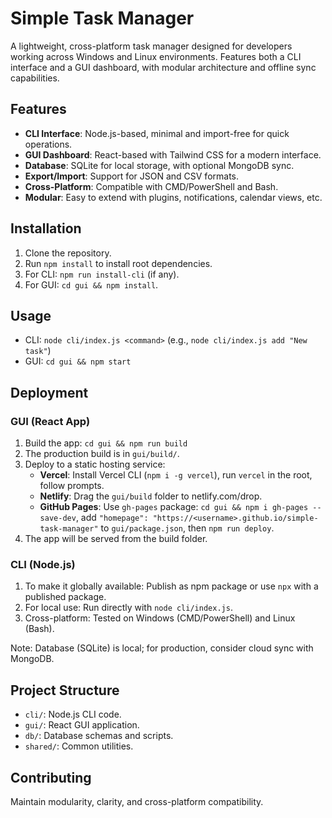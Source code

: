 # Simple Task Manager

A lightweight, cross-platform task manager designed for developers working across Windows and Linux environments. Features both a CLI interface and a GUI dashboard, with modular architecture and offline sync capabilities.

## Features

- **CLI Interface**: Node.js-based, minimal and import-free for quick operations.
- **GUI Dashboard**: React-based with Tailwind CSS for a modern interface.
- **Database**: SQLite for local storage, with optional MongoDB sync.
- **Export/Import**: Support for JSON and CSV formats.
- **Cross-Platform**: Compatible with CMD/PowerShell and Bash.
- **Modular**: Easy to extend with plugins, notifications, calendar views, etc.

## Installation

1. Clone the repository.
2. Run `npm install` to install root dependencies.
3. For CLI: `npm run install-cli` (if any).
4. For GUI: `cd gui && npm install`.

## Usage

- CLI: `node cli/index.js <command>` (e.g., `node cli/index.js add "New task"`)
- GUI: `cd gui && npm start`

## Deployment

### GUI (React App)
1. Build the app: `cd gui && npm run build`
2. The production build is in `gui/build/`.
3. Deploy to a static hosting service:
   - **Vercel**: Install Vercel CLI (`npm i -g vercel`), run `vercel` in the root, follow prompts.
   - **Netlify**: Drag the `gui/build` folder to netlify.com/drop.
   - **GitHub Pages**: Use `gh-pages` package: `cd gui && npm i gh-pages --save-dev`, add `"homepage": "https://<username>.github.io/simple-task-manager"` to `gui/package.json`, then `npm run deploy`.
4. The app will be served from the build folder.

### CLI (Node.js)
1. To make it globally available: Publish as npm package or use `npx` with a published package.
2. For local use: Run directly with `node cli/index.js`.
3. Cross-platform: Tested on Windows (CMD/PowerShell) and Linux (Bash).

Note: Database (SQLite) is local; for production, consider cloud sync with MongoDB.

## Project Structure

- `cli/`: Node.js CLI code.
- `gui/`: React GUI application.
- `db/`: Database schemas and scripts.
- `shared/`: Common utilities.

## Contributing

Maintain modularity, clarity, and cross-platform compatibility.
